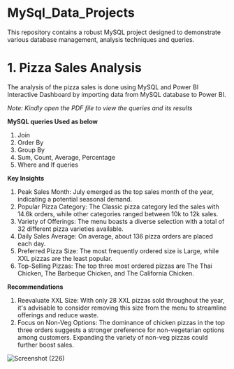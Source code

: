 # MySql_Data_Projects
This repository contains a robust MySQL project designed to demonstrate various database management, analysis techniques and queries.

# 1. Pizza Sales Analysis
The analysis of the pizza sales is done using MySQL and Power BI Interactive Dashboard by importing data from MySQL database to Power BI.

*Note: Kindly open the PDF file to view the queries and its results*

**MySQL queries Used as below**
1. Join
2. Order By
3. Group By
4. Sum, Count, Average, Percentage
5. Where and If queries

**Key Insights**
1. Peak Sales Month: July emerged as the top sales month of the year, indicating a potential seasonal demand.
2. Popular Pizza Category: The Classic pizza category led the sales with 14.6k orders, while other categories ranged between 10k to 12k sales.
3. Variety of Offerings: The menu boasts a diverse selection with a total of 32 different pizza varieties available.
4. Daily Sales Average: On average, about 136 pizza orders are placed each day.
5. Preferred Pizza Size: The most frequently ordered size is Large, while XXL pizzas are the least popular.
6. Top-Selling Pizzas: The top three most ordered pizzas are The Thai Chicken, The Barbeque Chicken, and The California Chicken.

**Recommendations**
1. Reevaluate XXL Size: With only 28 XXL pizzas sold throughout the year, it's advisable to consider removing this size from the menu to streamline offerings and reduce waste.
2. Focus on Non-Veg Options: The dominance of chicken pizzas in the top three orders suggests a stronger preference for non-vegetarian options among customers. Expanding the variety of non-veg pizzas could further boost sales.

![Screenshot (226)](https://github.com/user-attachments/assets/f5998682-11cb-40a1-a8b3-45312f41a974)
